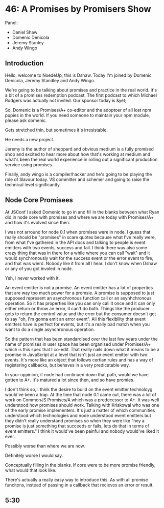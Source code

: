46: A Promises by Promisers Show
===

Panel:

* Daniel Shaw
* Domenic Denicola
* Jeremy Stanley
* Andy Wingo

## Introduction

Hello, welcome to NoedeUp, this is Dshaw.  Today I'm joined by Domenic Denicola, Jeremy Standley and Andy Wingo.

We're going to be talking about promises and practice in the real world.  It's a bit of a promises redemption podcast.  The first podcast to which Michael Rodgers was actually not invited.  Our sponsor today is &yet;

So, Domenic is a Promises/A+ co-editor and the adoptoer of all lost npm pupies in the world.  If you need someone to maintain your npm module, please ask domenic.  

Gets stretched thin, but sometimes it's irresistable.

He needs a new project.

Jeremy is the author of sheppard and obvious medium is a fully promised shop and excited to hear more about how that's working at medium and what's been the real world experience in rolling out a significant production service using promises.

Finally, andy wingo is a compiler/hacker and he's going to be playing the role of Slavour today.  V8 committer and schemer and going to raise the technical level significantly.

## Node Core Promisees

At JSConf I asked Domenic to go in and fill in the blanks between what Ryan did in node core with promises and where we are today with Promises/A+ and how it's evolved since then.

I was not arround for node 0.1 when promises were in node.  I guess that really should be "promises" in scare quotes because what I've really were, from what I've gathered in the API docs and talking to people is event emitters with two events, success and fail.  I think there was also some crazy thing that was in there for a while where you can call "wait" and it would synchronously wait for the success event or the error event to fire, and that was wierd.  Nobody like it from all I hear.  I don't know when Dshaw or any of you got involed in node.

Yeh, I never worked with it.

An event emitter is not a promise.  An event emitter has a lot of properties that are way too much power for a promsie.  A promise is supposed to just supposed represent an asynchronous function call or an asynhchronous operation.  So it has properties like you can only call it once and it can only either return or throw an error, it can't do both.  Things like the producer gets to return the control value and the error but the consumer doesn't get to say "oh, I'm gonna emit an error event".  All this flexibility that event emitters have is perfect for events, but it's a really bad match when you want to do a single asynchronous operation.

So the pattern that has been standardised over the last few years under the name of promises in user space has been organised under Promises/A+ which is this spec that I co-edit.  That really nails down what it means to be a promise in JavaScript at a level that isn't just an event emitter with two events.  It's more like an object that follows certian rules and has a way of registering callbacks, but behaves in a very predicatable way.

In your oppinion, if node had continued down that path, would we have gotten to A+.  It's matured a lot since then, and so have promies.

I don't think so, I think the desire to build on the event emitter technoloyg would've been a trap.  At the time that node 0.1 came out, there was a lot of work on CommonJS Promises/A which was a predecessor to A+.  It was well understood how promises should work.  Talking with Kriskowal who was one of the early promise implementers.  It's just a matter of which communities understood which technologies and node understood event emitters but they didn't really understand promises so when they were like "hey a promise is just something that succeeds or fails, lets do that in terms of event emitters."  I think it would've been painful and nobody would've liked it ever.

Possibly worse than where we are now.

Definitely worse I would say.

Conceptually filling in the blanks.  If core were to be more promise friendly, what would that look like.

There's actually a really easy way to introduce this.  As with all promise funcitons, instead of passing in a callback that recieves an error or result.

## 5:30
